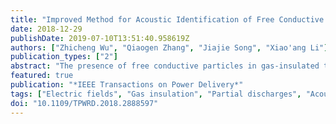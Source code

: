 ```yaml
---
title: "Improved Method for Acoustic Identification of Free Conductive Particle Defects in GIL"
date: 2018-12-29
publishDate: 2019-07-10T13:51:40.958619Z
authors: ["Zhicheng Wu", "Qiaogen Zhang", "Jiajie Song", "Xiao'ang Li"]
publication_types: ["2"]
abstract: "The presence of free conductive particles in gas-insulated transmission lines (GIL) is the most significant threat to their insulation. The non-invasive identification of free conductive particle defects in GILs is extremely challenging. Existing identification methods which use the acoustic amplitude-flight time (AAFT) pattern are not often adopted on-site due to their faulty theory, non-robust extraction algorithm, and generally inaccurate calibration. In this study, the theory established by L. E. Lundgarrd is expanded by deriving estimation equations related to the particle's moving state. A new method for extracting the state information from the raw data of acoustic signals is established and the robustness of the acoustic identification method is enhanced. A convenient calibration method is also developed by building a standard collision signal generator. The proposed methods are validated in a scale GIL model and a real GIL model. The results of this study may represent a workable reference for GIL condition monitoring."
featured: true
publication: "*IEEE Transactions on Power Delivery*"
tags: ["Electric fields", "Gas insulation", "Partial discharges", "Acoustic signal processing", "Acoustics", "Calibration", "Data mining", "Equipment failure", "Estimation", "Insulation", "Mathematical model"]
doi: "10.1109/TPWRD.2018.2888597"
---
```

